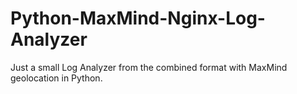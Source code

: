 # Python-MaxMind-Nginx-Log-Analyzer
Just a small Log Analyzer from the combined format with MaxMind geolocation in Python.
